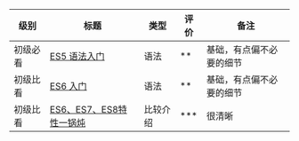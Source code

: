 

 级别  | 标题    | 类型  | 评价 | 备注   
 ----- |--------| ------|-----|-------
初级必看 | [ES5 语法入门](https://wangdoc.com/javascript/basic/grammar.html) | 语法 |** | 基础，有点偏不必要的细节 
初级比看 | [ES6 入门](http://es6.ruanyifeng.com/) | 语法 | ** | 基础，有点偏不必要的细节
初级比看 | [ES6、ES7、ES8特性一锅炖](https://blog.csdn.net/zgrkaka/article/details/82863445) | 比较介绍 | *** | 很清晰
